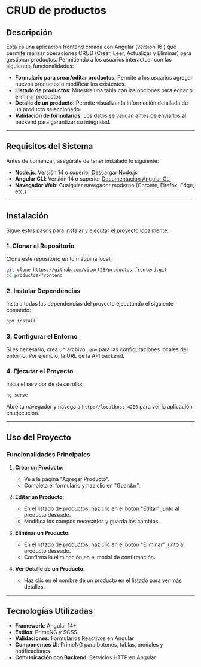 # CRUD de productos

## Descripción

Esta es una aplicación frontend creada con Angular (versión 16 ) que permite realizar operaciones CRUD (Crear, Leer, Actualizar y Eliminar) para gestionar productos. Permitiendo a los usuarios interactuar con las siguientes funcionalidades:

- **Formulario para crear/editar productos**: Permite a los usuarios agregar nuevos productos o modificar los existentes.
- **Listado de productos**: Muestra una tabla con las opciones para editar o eliminar productos.
- **Detalle de un producto**: Permite visualizar la información detallada de un producto seleccionado.
- **Validación de formularios**: Los datos se validan antes de enviarlos al backend para garantizar su integridad.

---

## Requisitos del Sistema

Antes de comenzar, asegúrate de tener instalado lo siguiente:

- **Node.js**: Versión 14 o superior [Descargar Node.js](https://nodejs.org/)
- **Angular CLI**: Versión 14 o superior [Documentación Angular CLI](https://angular.io/cli)
- **Navegador Web**: Cualquier navegador moderno (Chrome, Firefox, Edge, etc.)

---

## Instalación

Sigue estos pasos para instalar y ejecutar el proyecto localmente:

### 1. Clonar el Repositorio
Clona este repositorio en tu máquina local:

```bash
git clone https://github.com/vicort28/productos-frontend.git
cd productos-frontend
```

### 2. Instalar Dependencias
Instala todas las dependencias del proyecto ejecutando el siguiente comando:

```bash
npm install
```

### 3. Configurar el Entorno
Si es necesario, crea un archivo `.env` para las configuraciones locales del entorno. Por ejemplo, la URL de la API backend.

### 4. Ejecutar el Proyecto
Inicia el servidor de desarrollo:

```bash
ng serve
```

Abre tu navegador y navega a `http://localhost:4200` para ver la aplicación en ejecución.

---

## Uso del Proyecto

### Funcionalidades Principales

1. **Crear un Producto**:
   - Ve a la página "Agregar Producto".
   - Completa el formulario y haz clic en "Guardar".

2. **Editar un Producto**:
   - En el listado de productos, haz clic en el botón "Editar" junto al producto deseado.
   - Modifica los campos necesarios y guarda los cambios.

3. **Eliminar un Producto**:
   - En el listado de productos, haz clic en el botón "Eliminar" junto al producto deseado.
   - Confirma la eliminación en el modal de confirmación.

4. **Ver Detalle de un Producto**:
   - Haz clic en el nombre de un producto en el listado para ver más detalles.

---

## Tecnologías Utilizadas

- **Framework**: Angular 14+
- **Estilos**: PrimeNG y SCSS
- **Validaciones**: Formularios Reactivos en Angular
- **Componentes UI**: PrimeNG para botones, tablas, modales y notificaciones
- **Comunicación con Backend**: Servicios HTTP en Angular


